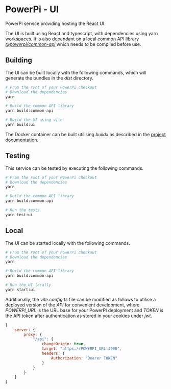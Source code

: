 # PowerPi - UI

PowerPi service providing hosting the React UI.

The UI is built using React and typescript, with dependencies using yarn workspaces. It is also dependant on a local common API library [_@powerpi/common-api_](../../common/node/common-api/README.md) which needs to be compiled before use.

## Building

The UI can be built locally with the following commands, which will generate the bundles in the _dist_ directory.

```bash
# From the root of your PowerPi checkout
# Download the dependencies
yarn

# Build the common API library
yarn build:common-api

# Build the UI using vite
yarn build:ui
```

The Docker container can be built utilising _buildx_ as described in the [project documentation](../../README.md#Building).

## Testing

This service can be tested by executing the following commands.

```bash
# From the root of your PowerPi checkout
# Download the dependencies
yarn

# Build the common API library
yarn build:common-api

# Run the tests
yarn test:ui
```

## Local

The UI can be started locally with the following commands.

```bash
# From the root of your PowerPi checkout
# Download the dependencies
yarn

# Build the common API library
yarn build:common-api

# Run the UI locally
yarn start:ui
```

Additionally, the _vite.config.ts_ file can be modified as follows to utilise a deployed version of the _API_ for convenient development, where _POWERPI_URL_ is the URL base for your PowerPI deployment and _TOKEN_ is the API token after authentication as stored in your cookies under _jwt_.

```js
{
    server: {
        proxy: {
            "/api": {
                changeOrigin: true,
                target: "https://POWERPI_URL:3000",
                headers: {
                    Authorization: "Bearer TOKEN"
                }
            }
        }
    }
}
```
